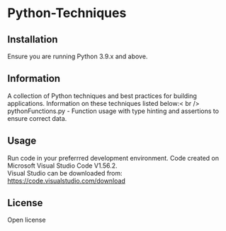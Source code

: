 # Python-Techniques

## Installation

Ensure you are running Python 3.9.x and above.

## Information

A collection of Python techniques and best practices for building applications. Information on these techniques listed below:< br />
pythonFunctions.py - Function usage with type hinting and assertions to ensure correct data.

## Usage

Run code in your preferrred development environment. Code created on Microsoft Visual Studio Code V1.56.2.<br />
Visual Studio can be downloaded from: https://code.visualstudio.com/download

## License

Open license
